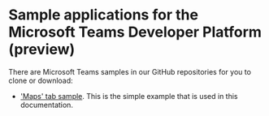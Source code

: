 ﻿# Sample applications for the Microsoft Teams Developer Platform (preview)

There are Microsoft Teams samples in our GitHub repositories for you to clone or download:

* ['Maps' tab sample](https://github.com/OfficeDev/microsoft-teams-sample-get-started).  This is the simple example that is used in this documentation.

